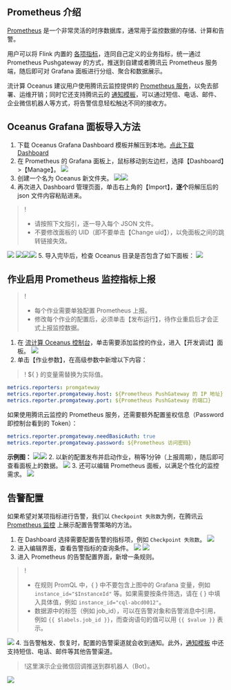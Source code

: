 ## Prometheus 介绍
[Prometheus](https://prometheus.io/) 是一个非常灵活的时序数据库，通常用于监控数据的存储、计算和告警。

用户可以将 Flink 内置的 [各项指标](https://ci.apache.org/projects/flink/flink-docs-release-1.11/zh/monitoring/metrics.html)，连同自己定义的业务指标，统一通过 Prometheus Pushgateway 的方式，推送到自建或者腾讯云 Prometheus 服务端，随后即可对 Grafana 面板进行分组、聚合和数据展示。

流计算 Oceanus 建议用户使用腾讯云监控提供的 [Prometheus 服务](https://console.cloud.tencent.com/monitor/prometheus)，以免去部署、运维开销；同时它还支持腾讯云的 [通知模板](https://console.cloud.tencent.com/monitor/alarm2/notice)，可以通过短信、电话、邮件、企业微信机器人等方式，将告警信息轻松触达不同的接收方。

## Oceanus Grafana 面板导入方法
1. 下载 Oceanus Grafana Dashboard 模板并解压到本地。[点此下载 Dashboard](https://oceanus-public-1257058918.cos.ap-guangzhou.myqcloud.com/Oceanus-Prometheus-Dashboard.zip)
2. 在 Prometheus 的 Grafana 面板上，鼠标移动到左边栏，选择【Dashboard】>【Manage】。
![](https://main.qcloudimg.com/raw/4899b13ef9523d5f5dbb3491018dc6aa.png)
3. 创建一个名为 Oceanus 新文件夹。
![](https://main.qcloudimg.com/raw/e6886e7dd7b99a6d1ebca724bd923d50.png)![](https://main.qcloudimg.com/raw/ce24ede1a62e492fbf2fa9e896d2883b.png)
4. 再次进入 Dashboard 管理页面，单击右上角的【Import】，**逐个**将解压后的 json 文件内容粘贴进来。
> !
>- 请按照下文指引，逐一导入每个 JSON 文件。
>- 不要修改面板的 UID（即不要单击【Change uid】），以免面板之间的跳转链接失效。
>
![](https://main.qcloudimg.com/raw/262bcf13814f254c8eac922e62a81852.png)
![](https://main.qcloudimg.com/raw/dc0a7cd37ebdb2154ee0f03d2a0df7b0.png)![](https://main.qcloudimg.com/raw/61ad2099bbc35aa07c5256fce2e48784.png)![](https://main.qcloudimg.com/raw/54481cc9355d7bc21a6c25faeb89f48d.png)
5. 导入完毕后，检查 Oceanus 目录是否包含了如下面板：
![](https://main.qcloudimg.com/raw/cc4eda9ac87d43c1ff9f6840f0ccec1c.png)

## 作业启用 Prometheus 监控指标上报
> !
>- 每个作业需要单独配置 Prometheus 上报。
>- 修改每个作业的配置后，必须单击【发布运行】，待作业重启后才会正式上报监控数据。

1. 在 [流计算 Oceanus 控制台](https://console.cloud.tencent.com/oceanus/job)，单击需要添加监控的作业，进入【开发调试】面板。
![](https://main.qcloudimg.com/raw/469266f4c077fa0584113f8bc231f037.png)
2. 单击【作业参数】，在高级参数中新增以下内容：
> ! ${ } 的变量需替换为实际值。
> 
```yaml
metrics.reporters: promgateway
metrics.reporter.promgateway.host: ${Prometheus PushGateway 的 IP 地址}
metrics.reporter.promgateway.port: ${Prometheus PushGateway 的端口}
```
 如果使用腾讯云监控的 Prometheus 服务，还需要额外配置鉴权信息（Password 即控制台看到的 Token）：
```yaml
metrics.reporter.promgateway.needBasicAuth: true
metrics.reporter.promgateway.password: ${Prometheus 访问密码}
```
 **示例图：**
![](https://main.qcloudimg.com/raw/3f305d970ab40af7b6b99aa1808086f0.png)![](https://main.qcloudimg.com/raw/b36788e0d29379f88f408bf3be892d64.png)
2. 以新的配置发布并启动作业，稍等1分钟（上报周期），随后即可查看面板上的数据。
![](https://main.qcloudimg.com/raw/740638bdbdefa2d860d0afbfb623a278.png)
3. 还可以编辑 Prometheus 面板，以满足个性化的监控需求。
![](https://main.qcloudimg.com/raw/173aba463177171d6ecfd26f4a1b4d79.png)

## 告警配置
如果希望对某项指标进行告警，我们以 `Checkpoint 失败数`为例，在腾讯云 [Prometheus 监控](https://console.cloud.tencent.com/monitor/prometheus) 上展示配置告警策略的方法。
1. 在 Dashboard 选择需要配置告警的指标项，例如 `Checkpoint 失败数`。
![](https://main.qcloudimg.com/raw/aa79e8cca779680dac9317d0e8535154.png)
2. 进入编辑界面，查看告警指标的查询条件。
![](https://main.qcloudimg.com/raw/846fe998f9c201d66cf25247df455fef.png)
![](https://main.qcloudimg.com/raw/617f95916d5f5eb2aa13e4781e411a57.png)
3. 进入 Prometheus 的告警配置界面，新增一条规则。
> ! 
>- 在规则 PromQL 中，{ } 中不要包含上图中的 Grafana 变量，例如 `instance_id="$InstanceId"` 等。如果需要按条件筛选，请在 { } 中填入具体值，例如 `instance_id="cql-abcd0012"`。
>- 数据源中的标签（例如 job_id），可以在告警对象和告警消息中引用，例如 `{{ $labels.job_id }}`，而查询语句的值可以用 `{{ $value }}` 表示。
> 
![](https://main.qcloudimg.com/raw/ec1b90b289b6a92e816e03c579a51e1f.png)
4. 当告警触发、恢复时，配置的告警渠道就会收到通知。此外，[通知模板](https://console.cloud.tencent.com/monitor/alarm2/notice) 中还支持短信、电话、邮件等其他告警渠道。
> !这里演示企业微信回调推送到群机器人（Bot）。
> 
![](https://main.qcloudimg.com/raw/a30e7fcb7a181fed581c9e7901905e32.png)
